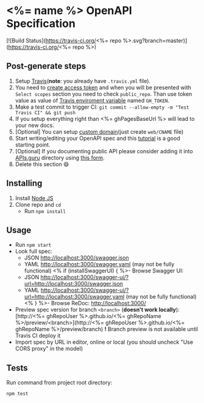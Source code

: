 # <%= name %> OpenAPI Specification
[![Build Status](https://travis-ci.org/<%= repo %>.svg?branch=master)](https://travis-ci.org/<%= repo %>)

## Post-generate steps

1. Setup [Travis](https://docs.travis-ci.com/user/getting-started/#To-get-started-with-Travis-CI)(**note**: you already have `.travis.yml` file).
2. You need to [create access token](https://help.github.com/articles/creating-an-access-token-for-command-line-use/) and when you will be presented with `Select scopes` section you need to check `public_repo`. Than use token value as value of  [Travis enviroment variable](https://docs.travis-ci.com/user/environment-variables/#Defining-Variables-in-Repository-Settings) named `GH_TOKEN`.
2. Make a test commit to trigger CI: `git commit --allow-empty -m "Test Travis CI" && git push`
3. If you setup everything right than <%= ghPagesBaseUrl %> will lead to your new docs.
4. [Optional] You can setup [custom domain](https://help.github.com/articles/using-a-custom-domain-with-github-pages/)(just create `web/CNAME` file)
5. Start writing/editing your OpenAPI spec and this [tutorial](https://apihandyman.io/writing-openapi-swagger-specification-tutorial-part-2-the-basics/) is a good starting point.
6. [Optional] If you documenting public API please consider adding it into [APIs.guru](https://APIs.guru) directory using [this form](https://apis.guru/add-api/).
7. Delete this section :smile:

## Installing

1. Install [Node JS](https://nodejs.org/)
2. Clone repo and `cd`
    + Run `npm install`

## Usage

- Run `npm start`
- Look full spec:
    + JSON [http://localhost:3000/swagger.json](http://localhost:3000/swagger.json)
    + YAML [http://localhost:3000/swagger.yaml](http://localhost:3000/swagger.yaml)  (may not be fully functional)
<% if (installSwaggerUI) { %>- Browse Swagger UI:
    + JSON [http://localhost:3000/swagger-ui/?url=http://localhost:3000/swagger.json](http://localhost:3000/?url=http://localhost:3000/swagger.json)
    + YAML [http://localhost:3000/swagger-ui/?url=http://localhost:3000/swagger.yaml](http://localhost:3000/?url=http://localhost:3000/swagger.yaml)  (may not be fully functional)
<% } %>- Browse ReDoc: [http://localhost:3000/](http://localhost:3000/)
- Preview spec version for branch `<branch>` (**doesn't work locally**): [http://<%= ghRepoUser %>.github.io/<%= ghRepoName %>/preview/&lt;branch&gt;](http://<%= ghRepoUser %>.github.io/<%= ghRepoName %>/preview/branch)
**!** Branch preview is not available until Travis CI deploy it
- Import spec by URL in editor, online or local (you should uncheck "Use CORS proxy" in the model)

## Tests

Run command from project root directory:

```bash
npm test
```

